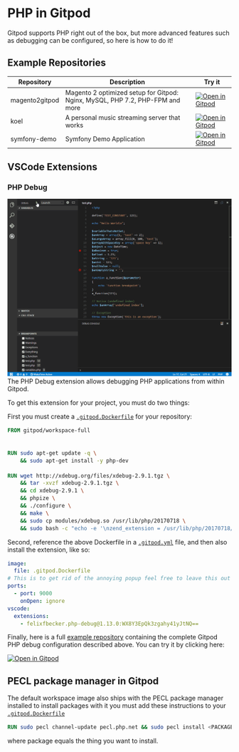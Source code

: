 # PHP in Gitpod

Gitpod supports PHP right out of the box, but more advanced features such as debugging can be configured, so here is how to do it!

## Example Repositories

| Repository | Description | Try it |
|------------|-------------|--------|
| magento2gitpod | Magento 2 optimized setup for Gitpod: Nginx, MySQL, PHP 7.2, PHP-FPM and more | [![Open in Gitpod](https://gitpod.io/button/open-in-gitpod.svg)](https://gitpod.io/#https://github.com/nemke82/magento2gitpod) |
| koel | A personal music streaming server that works | [![Open in Gitpod](https://gitpod.io/button/open-in-gitpod.svg)](https://gitpod.io/#https://github.com/phanan/koel) |
| symfony-demo | Symfony Demo Application |[![Open in Gitpod](https://gitpod.io/button/open-in-gitpod.svg)](https://gitpod.io/#https://github.com/gitpod-io/symfony-demo)
## VSCode Extensions
### PHP Debug

![](images/phpDebug.gif)
The PHP Debug extension allows debugging PHP applications from within Gitpod.

To get this extension for your project, you must do two things:

First you must create a [`.gitpod.Dockerfile`](https://www.gitpod.io/docs/config-docker/) for your repository:

```Dockerfile
FROM gitpod/workspace-full


RUN sudo apt-get update -q \
    && sudo apt-get install -y php-dev

RUN wget http://xdebug.org/files/xdebug-2.9.1.tgz \
    && tar -xvzf xdebug-2.9.1.tgz \
    && cd xdebug-2.9.1 \
    && phpize \
    && ./configure \
    && make \
    && sudo cp modules/xdebug.so /usr/lib/php/20170718 \
    && sudo bash -c "echo -e '\nzend_extension = /usr/lib/php/20170718/xdebug.so\n[XDebug]\nxdebug.remote_enable = 1\nxdebug.remote_autostart = 1\n' >> /etc/php/7.2/cli/php.ini"
```

Second, reference the above Dockerfile in a [`.gitpod.yml`](https://www.gitpod.io/docs/config-gitpod-file/) file, and then also install the extension, like so:

```yaml
image:
  file: .gitpod.Dockerfile
# This is to get rid of the annoying popup feel free to leave this out
ports:
  - port: 9000
    onOpen: ignore
vscode:
  extensions:
    - felixfbecker.php-debug@1.13.0:WX8Y3EpQk3zgahy41yJtNQ==
```

Finally, here is a full [example repository](https://github.com/JesterOrNot/Gitpod-PHP-Debug) containing the complete Gitpod PHP debug configuration described above. You can try it by clicking here:

[![Open in Gitpod](https://gitpod.io/button/open-in-gitpod.svg)](https://gitpod.io/#https://github.com/JesterOrNot/Gitpod-PHP-Debug)

## PECL package manager in Gitpod
The default workspace image also ships with the PECL package manager installed to install packages with it you must add these instructions to your [`.gitpod.Dockerfile`](https://www.gitpod.io/docs/config-docker/)
```Dockerfile
RUN sudo pecl channel-update pecl.php.net && sudo pecl install <PACKAGE>
``` 
where package equals the thing you want to install.
